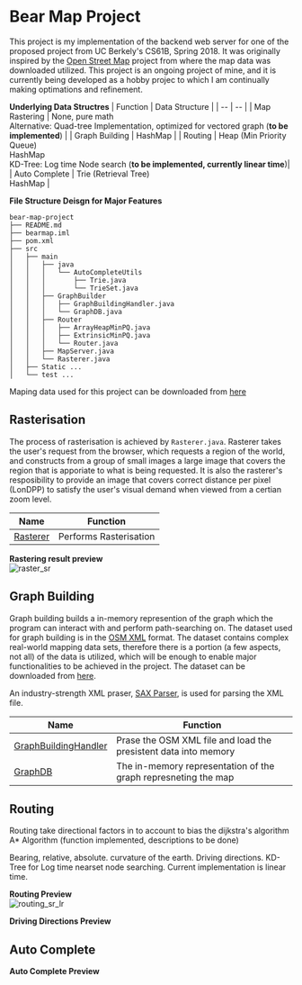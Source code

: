 # Bear Map Project
This project is my implementation of the backend web server for one of the proposed project from UC Berkely's CS61B, Spring 2018. It was originally inspired by the [Open Street Map](https://wiki.openstreetmap.org/wiki/Main_Page) project from where the map data was downloaded utilized. This project is an ongoing project of mine, and it is currently being developed as a hobby projec to which I am continually making optimations and refinement.

**Underlying Data Structres**
| Function | Data Structure |
| -- | -- |
| Map Rastering | None, pure math </br>Alternative: Quad-tree Implementation, optimized for vectored graph (**to be implemented**) |
| Graph Building | HashMap |
| Routing | Heap (Min Priority Queue)</br>HashMap </br>KD-Tree: Log time Node search (**to be implemented, currently linear time**)|
| Auto Complete | Trie (Retrieval Tree)</br>HashMap |

**File Structure Deisgn for Major Features**
```
bear-map-project
├── README.md
├── bearmap.iml
├── pom.xml
├── src
│   ├── main
│   │   ├── java
│   │   │   └── AutoCompleteUtils
│   │   │       ├── Trie.java
│   │   │       └── TrieSet.java
│   │   ├── GraphBuilder
│   │   │   ├── GraphBuildingHandler.java
│   │   │   └── GraphDB.java
│   │   ├── Router
│   │   │   ├── ArrayHeapMinPQ.java
│   │   │   ├── ExtrinsicMinPQ.java
│   │   │   └── Router.java
│   │   ├── MapServer.java
│   │   └── Rasterer.java
│   ├── Static ...
│   └── test ...

```

Maping data used for this project can be downloaded from [here](https://github.com/JunlinDu/bear-map-presist-data.git)


## Rasterisation
The process of rasterisation is achieved by ```Rasterer.java```. Rasterer takes the user's request from the browser, which requests a region of the world, and constructs from a group of small images a large image that covers the region that is apporiate to what is being requested. It is also the rasterer's resposibility to provide an image that covers correct distance per pixel (LonDPP) to satisfy the user's visual demand when viewed from a certian zoom level. 

| Name | Function |
| -- | -- |
| [Rasterer](https://github.com/JunlinDu/bear-map-project/blob/300bb9f45421a3b53eae8b6245ebd868ee6efa78/src/main/java/Rasterer.java) | Performs Rasterisation |

**Rastering result preview**</br>
![raster_sr](https://github.com/JunlinDu/bear-map-project/blob/300bb9f45421a3b53eae8b6245ebd868ee6efa78/docs/rasterer_sr_ls.gif)

## Graph Building
Graph building builds a in-memory represention of the graph which the program can interact with and perform path-searching on. The dataset used for graph building is in the [OSM XML](https://wiki.openstreetmap.org/wiki/OSM_XML) format. The dataset contains complex real-world mapping data sets, therefore there is a portion (a few aspects, not all) of the data is utilized, which will be enough to enable major functionalities to be achieved in the project. The dataset can be downloaded from [here](https://download.bbbike.org/osm/).

An industry-strength XML praser, [SAX Parser](https://docs.oracle.com/javase/tutorial/jaxp/sax/parsing.html), is used for parsing the XML file.

| Name | Function |
| -- | -- |
| [GraphBuildingHandler](https://github.com/JunlinDu/bear-map-project/blob/876e7513b9f72b17992914793e17e7c427d30f4e/src/main/java/GraphBuilder/GraphBuildingHandler.java) | Prase the OSM XML file and load the presistent data into memory |
| [GraphDB](https://github.com/JunlinDu/bear-map-project/blob/876e7513b9f72b17992914793e17e7c427d30f4e/src/main/java/GraphBuilder/GraphDB.java) | The in-memory representation of the graph represneting the map |

## Routing
Routing take directional factors in to account to bias the dijkstra's algorithm A* Algorithm (function implemented, descriptions to be done)

Bearing, relative, absolute.
curvature of the earth.
Driving directions.
KD-Tree for Log time nearset node searching. Current implementation is linear time.

**Routing Preview**</br>
![routing_sr_lr](https://github.com/JunlinDu/bear-map-project/blob/876e7513b9f72b17992914793e17e7c427d30f4e/docs/routing_sr_ls.gif)

**Driving Directions Preview**

## Auto Complete

**Auto Complete Preview**

